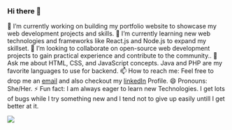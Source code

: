 ### Hi there 👋
🔭 I’m currently working on building my portfolio website to showcase my web development projects and skills.
🌱 I’m currently learning new web technologies and frameworks like React.js and Node.js to expand my skillset.
👯 I’m looking to collaborate on open-source web development projects to gain practical experience and contribute to the community..
💬 Ask me about HTML, CSS, and JavaScript concepts. Java and PHP are my favorite languages to use for backend.
📫 How to reach me: Feel free to drop me an [email](hellypatel.1104@gmail.com) and also checkout my [linkedIn](https://leetcode.com/helly_patel/) Profile.
😄 Pronouns: She/Her.
⚡ Fun fact: I am always eager to learn new Technologies. I get lots of bugs while I try something new and I tend not to give up easily untill I get better at it.




[![](https://github-readme-stats.vercel.app/api/top-langs/?username=hellypatel103&layout=compact)](https://github.com/hellypatel103)
